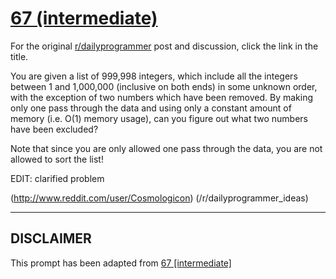 # [67 (intermediate)](https://www.reddit.com/r/dailyprogrammer/comments/vbr2y/6202012_challenge_67_intermediate/)

For the original [r/dailyprogrammer](https://www.reddit.com/r/dailyprogrammer/) post and discussion, click the link in the title.

You are given a list of 999,998 integers, which include all the integers between 1 and 1,000,000 (inclusive on both ends) in some unknown order, with the exception of two numbers which have been removed. By making only one pass through the data and using only a constant amount of memory (i.e. O(1) memory usage), can you figure out what two numbers have been excluded?

Note that since you are only allowed one pass through the data, you are not allowed to sort the list!

EDIT: clarified problem

(http://www.reddit.com/user/Cosmologicon)
(/r/dailyprogrammer_ideas)

----
## **DISCLAIMER**
This prompt has been adapted from [67 [intermediate]](https://www.reddit.com/r/dailyprogrammer/comments/vbr2y/6202012_challenge_67_intermediate/
)

